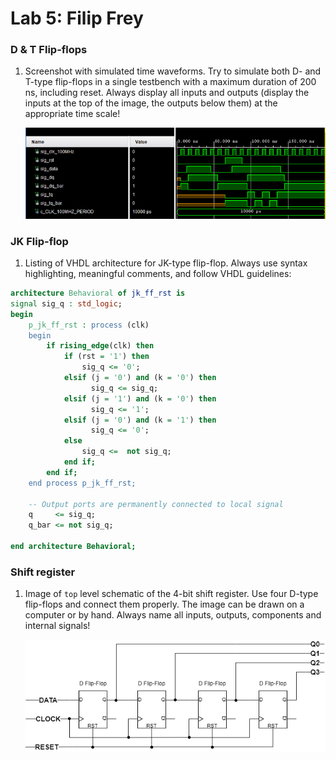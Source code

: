 # Lab 5: Filip Frey

### D & T Flip-flops

1. Screenshot with simulated time waveforms. Try to simulate both D- and T-type flip-flops in a single testbench with a maximum duration of 200 ns, including reset. Always display all inputs and outputs (display the inputs at the top of the image, the outputs below them) at the appropriate time scale!

   ![your figure](./images/simulation.PNG)

### JK Flip-flop

1. Listing of VHDL architecture for JK-type flip-flop. Always use syntax highlighting, meaningful comments, and follow VHDL guidelines:

```vhdl
architecture Behavioral of jk_ff_rst is
signal sig_q : std_logic;
begin
    p_jk_ff_rst : process (clk)
    begin
        if rising_edge(clk) then
            if (rst = '1') then
                sig_q <= '0';
            elsif (j = '0') and (k = '0') then
                  sig_q <= sig_q;  
            elsif (j = '1') and (k = '0') then
                  sig_q <= '1';
            elsif (j = '0') and (k = '1') then
                  sig_q <= '0';      
            else
                sig_q <=  not sig_q;
            end if; 
        end if;
    end process p_jk_ff_rst;
    
    -- Output ports are permanently connected to local signal
    q     <= sig_q;
    q_bar <= not sig_q;
    
end architecture Behavioral;
```

### Shift register

1. Image of `top` level schematic of the 4-bit shift register. Use four D-type flip-flops and connect them properly. The image can be drawn on a computer or by hand. Always name all inputs, outputs, components and internal signals!

   ![your figure](./images/schematic.png)
